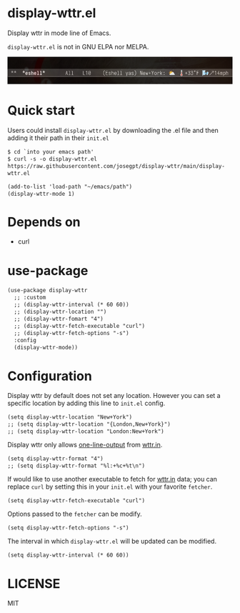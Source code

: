 # display-wttr.el

Display wttr in mode line of Emacs.

`display-wttr.el` is not in GNU ELPA nor MELPA.

![display-wttr-screenshot](/display-wttr.png "display-wttr-screenshot")

# Quick start

Users could install `display-wttr.el` by downloading the .el file and then adding it their path in their `init.el`

```command-line
$ cd `into your emacs path'
$ curl -s -o display-wttr.el https://raw.githubusercontent.com/josegpt/display-wttr/main/display-wttr.el
```

```emacs-lisp
(add-to-list 'load-path "~/emacs/path")
(display-wttr-mode 1)
```

# Depends on
- curl

# use-package

```emacs-lisp
(use-package display-wttr
  ;; :custom
  ;; (display-wttr-interval (* 60 60))
  ;; (display-wttr-location "")
  ;; (display-wttr-fomart "4")
  ;; (display-wttr-fetch-executable "curl")
  ;; (display-wttr-fetch-options "-s")
  :config
  (display-wttr-mode))
```

# Configuration

Display wttr by default does not set any location. However you can set
a specific location by adding this line to `init.el` config.

```emacs-lisp
(setq display-wttr-location "New+York")
;; (setq display-wttr-location "{London,New+York}")
;; (setq display-wttr-location "London:New+York")
```

Display wttr only allows [one-line-output](https://github.com/chubin/wttr.in#one-line-output "one-line output") from [wttr.in](https://github.com/chubin/wttr.in).

```emacs-lisp
(setq display-wttr-format "4")
;; (setq display-wttr-format "%l:+%c+%t\n")
```

If would like to use another executable to fetch for [wttr.in](https://github.com/chubin/wttr.in) data; you can replace `curl` by setting this in your `init.el` with your favorite `fetcher`.

```emacs-lisp
(setq display-wttr-fetch-executable "curl")
```

Options passed to the `fetcher` can be modify.

```emacs-lisp
(setq display-wttr-fetch-options "-s")
```

The interval in which `display-wttr.el` will be updated can be modified.

```emacs-lisp
(setq display-wttr-interval (* 60 60))
```

# LICENSE
MIT
